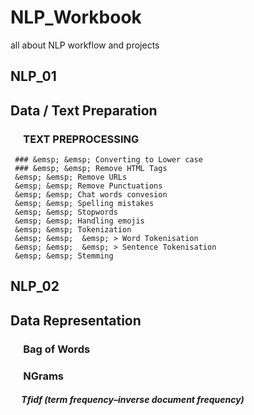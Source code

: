# NLP_Workbook
all about NLP workflow and projects


## NLP_01
  ## Data / Text Preparation 
   ###  &emsp; TEXT PREPROCESSING
     ### &emsp; &emsp; Converting to Lower case
     ### &emsp; &emsp; Remove HTML Tags
     &emsp; &emsp; Remove URLs
     &emsp; &emsp; Remove Punctuations
     &emsp; &emsp; Chat words convesion
     &emsp; &emsp; Spelling mistakes
     &emsp; &emsp; Stopwords 
     &emsp; &emsp; Handling emojis
     &emsp; &emsp; Tokenization
     &emsp; &emsp;  &emsp; > Word Tokenisation
     &emsp; &emsp;  &emsp; > Sentence Tokenisation
     &emsp; &emsp; Stemming
## NLP_02
  ## Data Representation
   ### &emsp; Bag of Words
   ### &emsp; NGrams
   ##### &emsp; Tfidf (term frequency–inverse document frequency)
 
